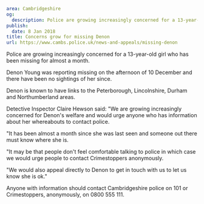 ```yaml
area: Cambridgeshire
og:
  description: Police are growing increasingly concerned for a 13-year-old girl who has been missing for almost a month.
publish:
  date: 8 Jan 2018
title: Concerns grow for missing Denon
url: https://www.cambs.police.uk/news-and-appeals/missing-denon
```

Police are growing increasingly concerned for a 13-year-old girl who has been missing for almost a month.

Denon Young was reporting missing on the afternoon of 10 December and there have been no sightings of her since.

Denon is known to have links to the Peterborough, Lincolnshire, Durham and Northumberland areas.

Detective Inspector Claire Hewson said: "We are growing increasingly concerned for Denon's welfare and would urge anyone who has information about her whereabouts to contact police.

"It has been almost a month since she was last seen and someone out there must know where she is.

"It may be that people don't feel comfortable talking to police in which case we would urge people to contact Crimestoppers anonymously.

"We would also appeal directly to Denon to get in touch with us to let us know she is ok."

Anyone with information should contact Cambridgeshire police on 101 or Crimestoppers, anonymously, on 0800 555 111.

